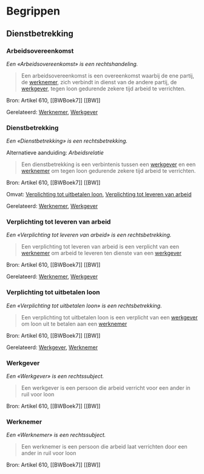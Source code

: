 # Begrippen

## Dienstbetrekking

### Arbeidsovereenkomst

*Een «Arbeidsovereenkomst» is een rechtshandeling.*

> Een arbeidsovereenkomst is een overeenkomst waarbij de ene partij, de [werknemer](#werknemer), zich verbindt in dienst van de andere partij, de [werkgever](#werkgever), tegen loon gedurende zekere tijd arbeid te verrichten.

Bron: Artikel 610, [[BWBoek7]] [[BW]]

Gerelateerd: [Werknemer](#werknemer), [Werkgever](#werkgever)

### Dienstbetrekking

*Een «Dienstbetrekking» is een rechtsbetrekking.*

Alternatieve aanduiding: *Arbeidsrelatie*

> Een dienstbetrekking is een verbintenis tussen een [werkgever](#werkgever) en een [werknemer](#werknemer) om tegen loon gedurende zekere tijd arbeid te verrichten.

Bron: Artikel 610, [[BWBoek7]] [[BW]]

Omvat: [Verplichting tot uitbetalen loon](#verplichting-tot-uitbetalen-loon), [Verplichting tot leveren van arbeid](#verplichting-tot-leveren-van-arbeid)

Gerelateerd: [Werknemer](#werknemer), [Werkgever](#werkgever)

### Verplichting tot leveren van arbeid

*Een «Verplichting tot leveren van arbeid» is een rechtsbetrekking.*

> Een verplichting tot leveren van arbeid is een verplicht van een [werknemer](#werknemer) om arbeid te leveren ten dienste van een [werkgever](#werkgever)

Bron: Artikel 610, [[BWBoek7]] [[BW]]

Gerelateerd: [Werknemer](#werknemer), [Werkgever](#werkgever)

### Verplichting tot uitbetalen loon

*Een «Verplichting tot uitbetalen loon» is een rechtsbetrekking.*

> Een verplichting tot uitbetalen loon is een verplicht van een [werkgever](#werkgever) om loon uit te betalen aan een [werknemer](#werknemer)

Bron: Artikel 610, [[BWBoek7]] [[BW]]

Gerelateerd: [Werkgever](#werkgever), [Werknemer](#werknemer)

### Werkgever

*Een «Werkgever» is een rechtssubject.*

> Een werkgever is een persoon die arbeid verricht voor een ander in ruil voor loon

Bron: Artikel 610, [[BWBoek7]] [[BW]]

### Werknemer

*Een «Werknemer» is een rechtssubject.*

> Een werknemer is een persoon die arbeid laat verrichten door een ander in ruil voor loon

Bron: Artikel 610, [[BWBoek7]] [[BW]]

